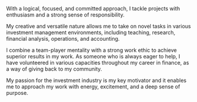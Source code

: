 <!-- #### Personal Skills -->

With a logical, focused, and committed approach, I tackle projects with enthusiasm and a strong sense of responsibility. 

My creative and versatile nature allows me to take on novel tasks in various investment management environments, including teaching, research, financial analysis, operations, and accounting.

I combine a team-player mentality with a strong work ethic to achieve superior results in my work. As someone who is always eager to help, I have volunteered in various capacities throughout my career in finance, as a way of giving back to my community.

My passion for the investment industry is my key motivator and it enables me to approach my work with energy, excitement, and a deep sense of purpose. 